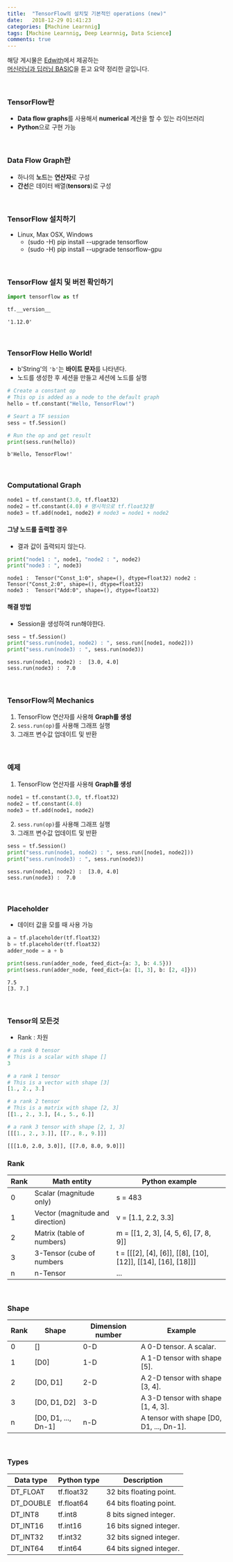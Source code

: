 ```yaml
---
title:  "TensorFlow의 설치및 기본적인 operations (new)"
date:   2018-12-29 01:41:23
categories: [Machine Learnnig]
tags: [Machine Learnnig, Deep Learnnig, Data Science]
comments: true
---
```


해당 게시물은 [Edwith](https://www.edwith.org)에서 제공하는<br/>
[머신러닝과 딥러닝 BASIC](https://www.edwith.org/others26/joinLectures/9829)을 듣고 요약 정리한 글입니다.

<br/>

### TensorFlow란
- **Data flow graphs**를 사용해서 **numerical** 계산을 할 수 있는 라이브러리
- **Python**으로 구현 가능

<br/>

### Data Flow Graph란
- 하나의 **노드**는 **연산자**로 구성
- **간선**은 데이터 배열(**tensors**)로 구성

<br/>

### TensorFlow 설치하기
- Linux, Max OSX, Windows
    + (sudo -H) pip install --upgrade tensorflow
    + (sudo -H) pip install --upgrade tensorflow-gpu

<br/>

### TensorFlow 설치 및 버전 확인하기


```python
import tensorflow as tf

tf.__version__
```

    '1.12.0'



<br/>

### TensorFlow Hello World!
- b'String'의 `'b'`는 **바이트 문자**를 나타낸다.
- 노드를 생성한 후 세션을 만들고 세션에 노드를 실행


```python
# Create a constant op
# This op is added as a node to the default graph
hello = tf.constant("Hello, TensorFlow!")

# Seart a TF session
sess = tf.Session()

# Run the op and get result
print(sess.run(hello))
```

    b'Hello, TensorFlow!'


<br/>

### Computational Graph


```python
node1 = tf.constant(3.0, tf.float32)
node2 = tf.constant(4.0) # 명시적으로 tf.float32형
node3 = tf.add(node1, node2) # node3 = node1 + node2
```

#### 그냥 노드를 출력할 경우
- 결과 값이 출력되지 않는다.


```python
print("node1 : ", node1, "node2 : ", node2)
print("node3 : ", node3)
```

    node1 :  Tensor("Const_1:0", shape=(), dtype=float32) node2 :  Tensor("Const_2:0", shape=(), dtype=float32)
    node3 :  Tensor("Add:0", shape=(), dtype=float32)


#### 해결 방법
- Session을 생성하여 run해야한다.


```python
sess = tf.Session()
print("sess.run(node1, node2) : ", sess.run([node1, node2]))
print("sess.run(node3) : ", sess.run(node3))
```

    sess.run(node1, node2) :  [3.0, 4.0]
    sess.run(node3) :  7.0


<br/>

### TensorFlow의 Mechanics
1. TensorFlow 연산자를 사용해 **Graph를 생성**
2. `sess.run(op)`를 사용해 그래프 실행
3. 그래프 변수값 업데이트 및 반환

<br/>

### 예제
1. TensorFlow 연산자를 사용해 **Graph를 생성**


```python
node1 = tf.constant(3.0, tf.float32)
node2 = tf.constant(4.0)
node3 = tf.add(node1, node2)
```

2. `sess.run(op)`를 사용해 그래프 실행
3. 그래프 변수값 업데이트 및 반환


```python
sess = tf.Session()
print("sess.run(node1, node2) : ", sess.run([node1, node2]))
print("sess.run(node3) : ", sess.run(node3))
```

    sess.run(node1, node2) :  [3.0, 4.0]
    sess.run(node3) :  7.0


<br/>

### Placeholder
- 데이터 값을 모를 때 사용 가능


```python
a = tf.placeholder(tf.float32)
b = tf.placeholder(tf.float32)
adder_node = a + b

print(sess.run(adder_node, feed_dict={a: 3, b: 4.5}))
print(sess.run(adder_node, feed_dict={a: [1, 3], b: [2, 4]}))
```

    7.5
    [3. 7.]


<br/>

### Tensor의 모든것
- Rank : 차원


```python
# a rank 0 tensor
# This is a scalar with shape []
3

# a rank 1 tensor
# This is a vector with shape [3]
[1., 2., 3.]

# a rank 2 tensor
# This is a matrix with shape [2, 3]
[[1., 2., 3.], [4., 5., 6.]]

# a rank 3 tensor with shape [2, 1, 3]
[[[1., 2., 3.]], [[7., 8., 9.]]]
```




    [[[1.0, 2.0, 3.0]], [[7.0, 8.0, 9.0]]]



### Rank

| Rank | Math entity                      | Python example                                               |
| ---- | -------------------------------- | ------------------------------------------------------------ |
| 0    | Scalar (magnitude only)          | s = 483                                                      |
| 1    | Vector (magnitude and direction) | v = [1.1, 2.2, 3.3]                                          |
| 2    | Matrix (table of numbers)        | m = [[1, 2, 3], [4, 5, 6], [7, 8, 9]]                        |
| 3    | 3-Tensor (cube of numbers        | t = [[[2], [4], [6]], [[8], [10], [12]], [[14], [16], [18]]] |
| n    | n-Tensor                         | ...                                                          |

<br/>

### Shape

| Rank | Shape               | Dimension number | Example                                  |
| ---- | ------------------- | ---------------- | ---------------------------------------- |
| 0    | []                  | 0-D              | A 0-D tensor. A scalar.                  |
| 1    | [D0]                | 1-D              | A 1-D tensor with shape [5].             |
| 2    | [D0, D1]            | 2-D              | A 2-D tensor with shape [3, 4].          |
| 3    | [D0, D1, D2]        | 3-D              | A 3-D tensor with shape [1, 4, 3].       |
| n    | [D0, D1, ..., Dn-1] | n-D              | A tensor with shape [D0, D1, ..., Dn-1]. |

<br/>

### Types

| Data type | Python type | Description             |
| --------- | ----------- | ----------------------- |
| DT_FLOAT  | tf.float32  | 32 bits floating point. |
| DT_DOUBLE | tf.float64  | 64 bits floating point. |
| DT_INT8   | tf.int8     | 8 bits signed integer.  |
| DT_INT16  | tf.int16    | 16 bits signed integer. |
| DT_INT32  | tf.int32    | 32 bits signed integer. |
| DT_INT64  | tf.int64    | 64 bits signed integer. |
